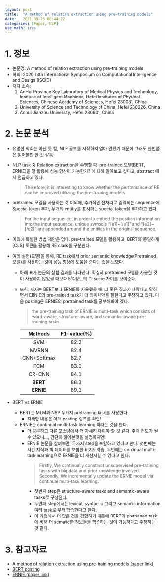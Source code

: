 ```yaml
---
layout: post
title:  "A method of relation extraction using pre-training models"
date:   2021-09-26 00:44:22
categories: [Paper, NLP]
use_math: true
---
```


# 1. 정보
* 논문명: A method of relation extraction using pre-training models
* 학회: 2020 13th International Symposium on Computational Intelligence and Design (ISCID)
* 저자 소속: 
    1. AnHui Province Key Laboratory of Medical Physics and Technology, Institute of Intelligent Machines, Hefei Institutes of Physical Sciences, Chinese Academy of Sciences, Hefei 230031, China
    2. University of Science and Technology of China, Hefei 230026, China
    3. Anhui Jianzhu University, Hefei 230601, China

# 2. 논문 분석
* 유명한 학회는 아닌 듯 함, NLP 공부를 시작하지 얼마 안됬기 때문에 그래도 한번쯤은 읽어볼만 한 것 같음

* NLP task 중 Relation extraction을 수행할 때, pre-trained 모델(BERT, ERNIE)을 잘 활용해 성능 향상이 가능한가? 에 대해 알아보고 싶다고, abstract 에서 언급하고 있다.
    > Therefore, it is interesting to know whether the performance of RE can be improved utilizing the pre-training models.

* pretrained 모델을 사용하는 것 이외에, 추가적인 전처리로 입력되는 sequence에 Special token 추가, 두개의 entitiy를 표시하는 special token을 추가하고 있다.
    > For the input sequence, in order to embed the position information into the input sequence, unique symbols “[e1]~[/e1]” and “[e2]~[/e2]” are appended around the entities in the original sequence.

* 이외에 특별한 방법 제안은 없다. pre-trained 모델을 활용하고, BERT와 동일하게 [CLS] 토큰을 활용해 RE class를 구분한다.

* 여러 실험(모델)을 통해, RE task에서 prior sementic knowledge(Pretrained 모델)를 사용하는 것이 성능 향상에 도움을 준다는 것을 보였다.
    * 아래 표가 논문의 실험 결과를 나타낸다. 확실히 pretrained 모델을 사용한 것이 사용하지 않았을 때보다 5%정도의 f1-score 차이를 보여준다. 
    * 또한, 저자는 BERT보다 ERNIE를 사용했을 때, 더 좋은 결과가 나왔다고 말하면서 ERNIE의 pre-trained task가 더 의미파악을 잘한다고 주장하고 있다. 다음 posting은 ERNIE의 pretrained task를 공부해봐야 겠다.
        > the pre-training task of ERNIE is multi-task which consists of word-aware, structure-aware, and semantic-aware pre-training tasks.

        |Methods|F1-value(%)|
        |:---:|:---:|
        |SVM|82.2|
        |MVRNN|82.4|
        |CNN+Softmax|82.7|
        |FCM|83.0|
        |CR-CNN|84.1|
        |**BERT**|88.3|
        |**ERNIE**|89.1|

* BERT vs ERNIE
    * BERT는 MLM과 NSP 두가지 pretraining task를 사용한다.
        * 자세한 내용은 아래 posting 링크를 확인!
    * ERNIE는 continual multi-task learning 이라는 것을 한다.
        * 더 공부하고 다른 포스팅에서 더 자세히 다뤄야 할 것 같다. 주객 전도가 될수 있으니..., 간단히 읽어본것을 설명하자면!
        * ERNIE 논문을 살펴보면, 두가지 step을 포함하고 있다고 한다. 첫번째는 사전 지식과 빅 데이터를 포함한 비지도학습, 두번째는 continual multi-task learning으로 ERNIE을 더 개선시킬 수 있다고 한다.
            > Firstly, We continually construct unsupervised pre-training tasks with big data and prior knowledge involved. Secondly, We incrementally update the ERNIE model via continual multi-task learning.
            * 첫번째 step은 structure-aware tasks and semantic-aware tasks로 구성된다.
            * 두번째 step에서는 lexical, syntactic 그리고 semantic information 여러 task로 부터 학습한다고 한다.
            * 이 과정에서 더 많은 것을 경험하기 때문에 BERT의 pretrianed task에 비해 더 sematic한 정보들을 학습하는 것이 가능하다고 주장하는 것 같다.

# 3. 참고자료
* [A method of relation extraction using pre-training models (paper link)](https://ieeexplore.ieee.org/document/9325805)
* [BERT posting](https://kyunghyunlim.github.io/nlp/ml_ai/2021/09/14/bert.html)
* [ERNIE (paper link)](https://ojs.aaai.org//index.php/AAAI/article/view/6428)